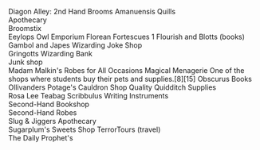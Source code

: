 Diagon Alley:
2nd Hand Brooms
Amanuensis Quills	
Apothecary	
Broomstix	
Eeylops Owl Emporium
Florean Fortescues 1
Flourish and Blotts	(books)
Gambol and Japes Wizarding Joke Shop	
Gringotts Wizarding Bank	
Junk shop	
Madam Malkin's Robes for All Occasions
Magical Menagerie	One of the shops where students buy their pets and supplies.[8][15]	
Obscurus Books	
Ollivanders	
Potage's Cauldron Shop
Quality Quidditch Supplies	
Rosa Lee Teabag	
Scribbulus Writing Instruments	
Second-Hand Bookshop	
Second-Hand Robes	
Slug & Jiggers Apothecary	
Sugarplum's Sweets Shop	
TerrorTours	(travel)	
The Daily Prophet's 
